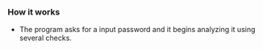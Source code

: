 ### How it works 

- The program asks for a input password and it begins analyzing it using several checks.
